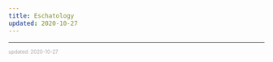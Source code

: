 ```yaml
---
title: Eschatology
updated: 2020-10-27
---
```


---

<sup><sub><font color="#a6a6a6">updated: 2020-10-27</font></sub></sup>
